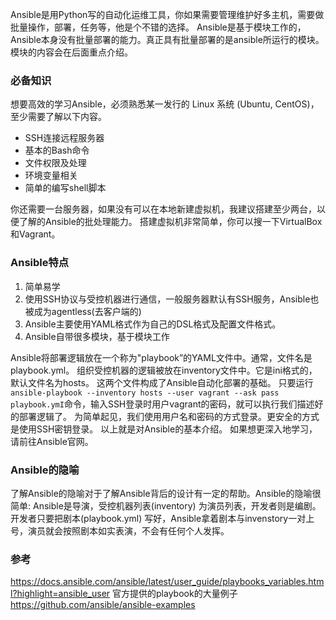 Ansible是用Python写的自动化运维工具，你如果需要管理维护好多主机，需要做批量操作，部署，任务等，他是个不错的选择。
Ansible是基于模块工作的，Ansible本身没有批量部署的能力。真正具有批量部署的是ansible所运行的模块。模块的内容会在后面重点介绍。

### 必备知识
想要高效的学习Ansible，必须熟悉某一发行的 Linux 系统 (Ubuntu, CentOS)，至少需要了解以下内容。
* SSH连接远程服务器
* 基本的Bash命令
* 文件权限及处理
* 环境变量相关
* 简单的编写shell脚本

你还需要一台服务器，如果没有可以在本地新建虚拟机，我建议搭建至少两台，以便了解的Ansible的批处理能力。
搭建虚拟机非常简单，你可以搜一下VirtualBox和Vagrant。
### Ansible特点

1. 简单易学
2. 使用SSH协议与受控机器进行通信，一般服务器默认有SSH服务，Ansible也被成为agentless(去客户端的)
3. Ansible主要使用YAML格式作为自己的DSL格式及配置文件格式。
4. Ansible自带很多模块，基于模块工作

Ansible将部署逻辑放在一个称为"playbook”的YAML文件中。通常，文件名是playbook.yml。
组织受控机器的逻辑被放在inventory文件中。它是ini格式的，默认文件名为hosts。
这两个文件构成了Ansible自动化部署的基础。
只要运行`ansible-playbook --inventory hosts --user vagrant --ask pass playbook.ymI`命令，输入SSH登录时用户vagrant的密码，就可以执行我们描述好的部署逻辑了。
为简单起见，我们使用用户名和密码的方式登录。更安全的方式是使用SSH密钥登录。
以上就是对Ansible的基本介绍。
如果想更深入地学习，请前往Ansible官网。

### Ansible的隐喻
了解Ansible的隐喻对于了解Ansible背后的设计有一定的帮助。Ansible的隐喻很简单:
Ansible是导演，受控机器列表(inventory) 为演员列表，开发者则是编剧。开发者只要把剧本(playbook.yml) 写好，Ansible拿着剧本与invenstory一对上号，演员就会按照剧本如实表演，不会有任何个人发挥。

### 参考
https://docs.ansible.com/ansible/latest/user_guide/playbooks_variables.html?highlight=ansible_user
官方提供的playbook的大量例子
https://github.com/ansible/ansible-examples
